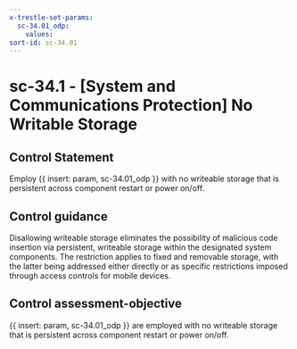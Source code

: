 ```yaml
---
x-trestle-set-params:
  sc-34.01_odp:
    values:
sort-id: sc-34.01
---
```


# sc-34.1 - \[System and Communications Protection\] No Writable Storage

## Control Statement

Employ {{ insert: param, sc-34.01_odp }} with no writeable storage that is persistent across component restart or power on/off.

## Control guidance

Disallowing writeable storage eliminates the possibility of malicious code insertion via persistent, writeable storage within the designated system components. The restriction applies to fixed and removable storage, with the latter being addressed either directly or as specific restrictions imposed through access controls for mobile devices.

## Control assessment-objective

{{ insert: param, sc-34.01_odp }} are employed with no writeable storage that is persistent across component restart or power on/off.
